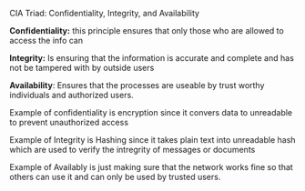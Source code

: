 CIA Triad: Confidentiality, Integrity, and Availability 


**Confidentiality:** this principle ensures that only those who are allowed to access the info can 

**Integrity:** Is ensuring that the information is accurate and complete and has not be tampered with by outside users 

**Availability**: Ensures that the processes are useable by trust worthy individuals and authorized users.


Example of confidentiality is encryption since it convers data to unreadable to prevent unauthorized access

Example of Integrity is Hashing since it takes plain text into unreadable hash which are used to verify the intregrity of messages or documents 

Example of Availably is just making sure that the network works fine so that others can use it and can only be used by trusted users. 